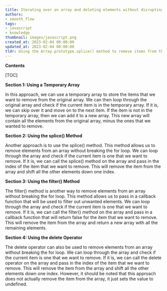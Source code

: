 ```yaml
---
title: Iterating over an array and deleting elements without disrupting the for loop
authors:
- smooth_flow
tags:
- javascript
- knowledge
thumbnail: images/javascript.png
created_at: 2023-02-04 00:00:00
updated_at: 2023-02-04 00:00:00
tldr: Using the Array.prototype.splice() method to remove items from the array during the loop iteration.
---
```


**Contents**

[TOC]

**Section 1: Using a Temporary Array**

In this approach, we can use a temporary array to store the items that we want to remove from the original array. We can then loop through the original array and check if the current item is in the temporary array. If it is, we can skip over it and move on to the next item. If the item is not in the temporary array, then we can add it to a new array. This new array will contain all the elements from the original array, minus the ones that we wanted to remove.

**Section 2: Using the splice() Method**

Another approach is to use the splice() method. This method allows us to remove elements from an array without breaking the for loop. We can loop through the array and check if the current item is one that we want to remove. If it is, we can call the splice() method on the array and pass in the index of the item that we want to remove. This will remove the item from the array and shift all the other elements down one index.

**Section 3: Using the filter() Method**

The filter() method is another way to remove elements from an array without breaking the for loop. This method allows us to pass in a callback function that will be used to filter out unwanted elements. We can loop through the array and check if the current item is one that we want to remove. If it is, we can call the filter() method on the array and pass in a callback function that will return false for the item that we want to remove. This will remove the item from the array and return a new array with all the remaining elements.

**Section 4: Using the delete Operator**

The delete operator can also be used to remove elements from an array without breaking the for loop. We can loop through the array and check if the current item is one that we want to remove. If it is, we can call the delete operator on the array and pass in the index of the item that we want to remove. This will remove the item from the array and shift all the other elements down one index. However, it should be noted that this approach does not actually remove the item from the array, it just sets the value to undefined.

